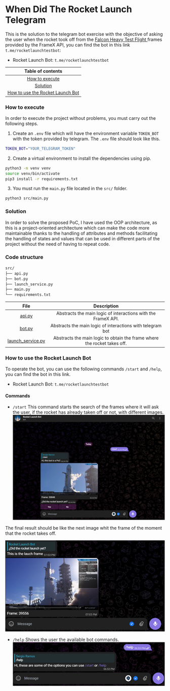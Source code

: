 # When Did The Rocket Launch Telegram

This is the solution to the telegram bot exercise with the objective of asking the user when the rocket took off from the <a target="_blank" href="https://www.youtube.com/watch?v=wbSwFU6tY1c&t=1328s&pp=ygUGc3BhY2V4">Falcon Heavy Test Flight
</a> frames provided by the FrameX API, you can find the bot in this link `t.me/rocketlaunchtestbot`:

- Rocket Launch Bot: `t.me/rocketlaunchtestbot`

|                           Table of contents                           |
| :-------------------------------------------------------------------: |
|                   [How to execute](#how-to-execute)                   |
|                         [Solution](#solution)                         |
| [How to use the Rocket Launch Bot](#how-to-use-the-rocket-launch-bot) |

### How to execute

In order to execute the project without problems, you must carry out the following steps.

1. Create an `.env` file which will have the environment variable `TOKEN_BOT` with the token provided by telegram. The `.env` file should look like this.

```bash
TOKEN_BOT="YOUR_TELEGRAM_TOKEN"
```

2. Create a virtual environment to install the dependencies using pip.

```bash
python3 -m venv venv
source venv/bin/activate
pip3 install -r requirements.txt
```

3. You must run the `main.py` file located in the `src/` folder.

```bash
python3 src/main.py
```

### Solution

In order to solve the proposed PoC, I have used the OOP architecture, as this is a project-oriented architecture which can make the code more maintainable thanks to the handling of attributes and methods facilitating the handling of states and values that can be used in different parts of the project without the need of having to repeat code.

### Code structure

```bash
src/
├── api.py
├── bot.py
├── launch_service.py
├── main.py
└── requirements.txt
```

|                    File                    |                               Description                                |
| :----------------------------------------: | :----------------------------------------------------------------------: |
|            [api.py](src/api.py)            |      Abstracts the main logic of interactions with the FrameX API.       |
|            [bot.py](src/bot.py)            |        Abstracts the main logic of interactions with telegram bot        |
| [launch_service.py](src/launch_service.py) | Abstracts the main logic to obtain the frame where the rocket takes off. |

### How to use the Rocket Launch Bot

To operate the bot, you can use the following commands `/start` and `/help`, you can find the bot in this link.
- Rocket Launch Bot: `t.me/rocketlaunchtestbot`

#### Commands

- `/start`
  This command starts the search of the frames where it will ask the user, if the rocket has already taken off or not, with different images.
  ![screen_strart](screenshots/screen_start.png)

The final result should be like the next image whit the frame of the moment that the rocket takes off.

![screen_strart_end](screenshots/screen_start_end.png)

- `/help`
  Shows the user the available bot commands.
  ![screen_help](screenshots/screen_help.png)
